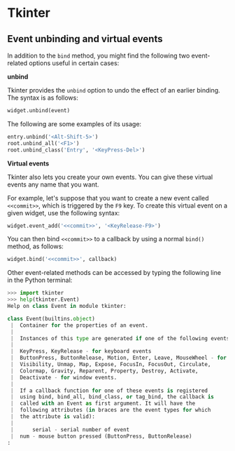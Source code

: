 # Tkinter

## Event unbinding and virtual events

In addition to the `bind` method, you might find the following two 
event-related options useful in certain cases:

**unbind**

Tkinter provides the `unbind` option to undo the effect of an earlier 
binding. The syntax is as follows:

```python
widget.unbind(event)
```

The following are some examples of its usage:

```python
entry.unbind('<Alt-Shift-5>')
root.unbind_all('<F1>')
root.unbind_class('Entry', '<KeyPress-Del>')
```

**Virtual events**

Tkinter also lets you create your own events. You can give these virtual 
events any name that you want.

For example, let's suppose that you want to create a new event 
called `<<commit>>`, which is triggered by the `F9` key. To create this 
virtual event on a given widget, use the following syntax:

```python
widget.event_add('<<commit>>', '<KeyRelease-F9>')
```

You can then bind `<<commit>>` to a callback by using a normal `bind()` 
method, as follows:

```python
widget.bind('<<commit>>', callback)
```

Other event-related methods can be accessed by typing the following line 
in the Python terminal:

```python
>>> import tkinter
>>> help(tkinter.Event)
Help on class Event in module tkinter:

class Event(builtins.object)
 |  Container for the properties of an event.
 |  
 |  Instances of this type are generated if one of the following events occurs:
 |  
 |  KeyPress, KeyRelease - for keyboard events
 |  ButtonPress, ButtonRelease, Motion, Enter, Leave, MouseWheel - for mouse events
 |  Visibility, Unmap, Map, Expose, FocusIn, FocusOut, Circulate,
 |  Colormap, Gravity, Reparent, Property, Destroy, Activate,
 |  Deactivate - for window events.
 |  
 |  If a callback function for one of these events is registered
 |  using bind, bind_all, bind_class, or tag_bind, the callback is
 |  called with an Event as first argument. It will have the
 |  following attributes (in braces are the event types for which
 |  the attribute is valid):
 |  
 |      serial - serial number of event
 |  num - mouse button pressed (ButtonPress, ButtonRelease)
:
```
